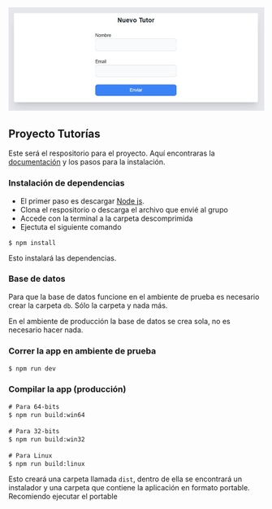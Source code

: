 <p align="center"><img src="captura.JPG"></p>

## Proyecto Tutorías

Este será el respositorio para el proyecto. Aquí encontraras la <a href="doc">documentación</a> y los pasos para la instalación.

### Instalación de dependencias

- El primer paso es descargar <a href="https://nodejs.org/es/" target="_blank">Node js</a>.
- Clona el respositorio o descarga el archivo que envié al grupo
- Accede con la terminal a la carpeta descomprimida
- Ejectuta el siguiente comando

```
$ npm install
```
Esto instalará las dependencias.

### Base de datos

Para que la base de datos funcione en el ambiente de prueba es necesario crear la carpeta `db`. Sólo la carpeta y nada más.

En el ambiente de producción la base de datos se crea sola, no es necesario hacer nada.

### Correr la app en ambiente de prueba

```
$ npm run dev
```

### Compilar la app (producción)

```
# Para 64-bits
$ npm run build:win64

# Para 32-bits
$ npm run build:win32

# Para Linux
$ npm run build:linux
```
Esto creará una carpeta llamada `dist`, dentro de ella se encontrará un instalador y una carpeta que contiene la aplicación en formato portable. Recomiendo ejecutar el portable
